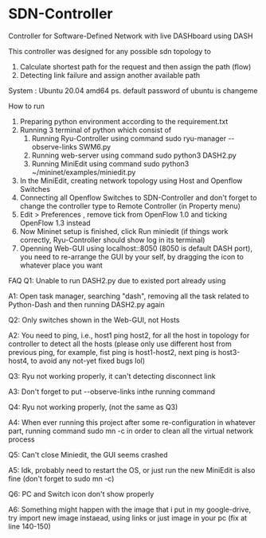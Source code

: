 # SDN-Controller

Controller for Software-Defined Network with live DASHboard using DASH

This controller was designed for any possible sdn topology to
1. Calculate shortest path for the request and then assign the path (flow)
2. Detecting link failure and assign another available path

System : Ubuntu 20.04 amd64
ps. default password of ubuntu is changeme

How to run
1. Preparing python environment according to the requirement.txt
2. Running 3 terminal of python which consist of
   1. Running Ryu-Controller using command
        sudo ryu-manager --observe-links SWM6.py
   2. Running web-server using command
        sudo python3 DASH2.py
   3. Running MiniEdit using command
        sudo python3 ~/mininet/examples/miniedit.py
3. In the MiniEdit, creating network topology using Host and Openflow Switches
4. Connecting all Openflow Switches to SDN-Controller and don't forget to change the controller type to Remote Controller (in Property menu)
5. Edit > Preferences , remove tick from OpenFlow 1.0 and ticking OpenFlow 1.3 instead
6. Now Mininet setup is finished, click Run miniedit (if things work correctly, Ryu-Controller should show log in its terminal)
7. Openning Web-GUI using localhost::8050 (8050 is default DASH port), you need to re-arrange the GUI by your self, by dragging the icon to whatever place you want 

FAQ
Q1: Unable to run DASH2.py due to existed port already using

A1: Open task manager, searching "dash", removing all the task related to Python-Dash and then running DASH2.py again

Q2: Only switches shown in the Web-GUI, not Hosts

A2: You need to ping, i.e., host1 ping host2, for all the host in topology for controller to detect all the hosts (please only use different host from previous ping, for example, fist ping is host1-host2, next ping is host3-host4, to avoid any not-yet fixed bugs lol)

Q3: Ryu not working properly, it can't detecting disconnect link

A3: Don't forget to put --observe-links inthe running command

Q4: Ryu not working properly, (not the same as Q3)

A4: When ever running this project after some re-configuration in whatever part, running command
      sudo mn -c
   in order to clean all the virtual network process

Q5: Can't close Miniedit, the GUI seems crashed

A5: Idk, probably need to restart the OS, or just run the new MiniEdit is also fine (don't forget to sudo mn -c)

Q6: PC and Switch icon don't show properly

A6: Something might happen with the image that i put in my google-drive, try import new image instaead, using links or just image in your pc (fix at line 140-150)
